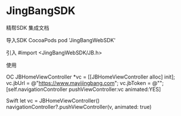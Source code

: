 # JingBangSDK
精帮SDK 集成文档

导入SDK
CocoaPods pod 'JingBangWebSDK'

引入
#import <JingBangWebSDK/JB.h>


使用

OC
JBHomeViewController *vc = [[JBHomeViewController alloc] init];
vc.jbUrl = @"https://www.mayijingbang.com";
vc.jbToken = @"";
[self.navigationController pushViewController:vc animated:YES]

Swift
let vc = JBHomeViewController()
navigationController?.pushViewController(v, animated: true)


